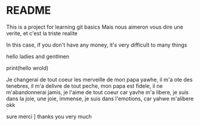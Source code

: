# README #
This is a project for learning git basics
Mais nous aimeron vous dire une verite, et c'est la triste realite


In this case, if you don't have any money, it's very difficult to many things


hello ladies and gentlmen



print(hello wrold)

Je changerai de tout coeur les merveille de mon papa yawhe, il m'a ote des tenebres, il m'a delivre de tout peche, mon papa est fidele, il ne m'abandonnerai jamis, je l'aime de tout coeur car yavhe m'a libere, je suis dans la joie, une joie, immense, je suis dans l'emotions, car yahwe m'alibere
okk 

sure
merci ]
thanks you very much


